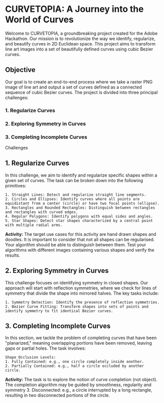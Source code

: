 # CURVETOPIA: A Journey into the World of Curves
Welcome to CURVETOPIA, a groundbreaking project created for the Adobe Hackathon. Our mission is to revolutionize the way we identify, regularize, and beautify curves in 2D Euclidean space. This project aims to transform line art images into a set of beautifully defined curves using cubic Bezier curves.

## Objective
Our goal is to create an end-to-end process where we take a raster PNG image of line art and output a set of curves defined as a connected sequence of cubic Bezier curves.
The project is divided into three principal challenges:

### 1. Regularize Curves
### 2. Exploring Symmetry in Curves
### 3. Completing Incomplete Curves
Challenges

 ## 1. Regularize Curves
In this challenge, we aim to identify and regularize specific shapes within a given set of curves. The task can be broken down into the following primitives:

	1. Straight Lines: Detect and regularize straight line segments.
	2. Circles and Ellipses: Identify curves where all points are equidistant from a center (circle) or have two focal points (ellipse).
	3. Rectangles and Rounded Rectangles: Distinguish between rectangles and rectangles with curved edges.
	4. Regular Polygons: Identify polygons with equal sides and angles.
	5. Star Shapes: Detect star shapes characterized by a central point with multiple radial arms.

**Activity:** The target use cases for this activity are hand drawn shapes and doodles. It is important to consider that not all shapes can be regularised. Your algorithm should be able to distinguish between them. Test your algorithms with different images containing various shapes and verify the results. 
## 2. Exploring Symmetry in Curves
This challenge focuses on identifying symmetry in closed shapes. Our approach will start with reflection symmetries, where we check for lines of symmetry that divide the shape into mirrored halves. The key tasks include:

	1. Symmetry Detection: Identify the presence of reflection symmetries.
	2. Bezier Curve Fitting: Transform shapes into sets of points and identify symmetry to fit identical Bezier curves.
## 3. Completing Incomplete Curves
In this section, we tackle the problem of completing curves that have been "planarized," meaning overlapping portions have been removed, leaving gaps or partial holes. The task involves:

	Shape Occlusion Levels:
	1. Fully Contained: e.g., one circle completely inside another.
	2. Partially Contained: e.g., half a circle occluded by another circle.

 **Activity:** The task is to explore the notion of curve completion (not object). The completion algorithm may be guided by smoothness, regularity and symmetry
	3. Disconnected: e.g., a circle interrupted by a long rectangle, resulting in two disconnected portions of the circle.
